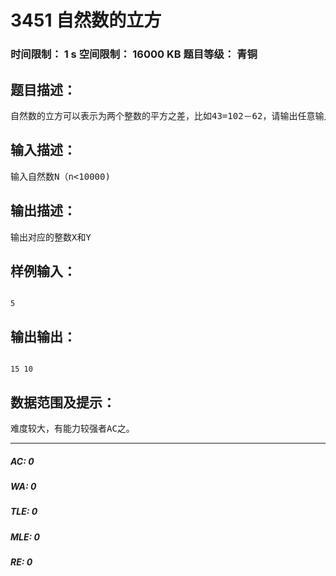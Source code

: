 # 3451 自然数的立方   
### 时间限制： 1 s     空间限制： 16000 KB     题目等级： 青铜  
## 题目描述：  

<pre>
自然数的立方可以表示为两个整数的平方之差，比如43=102－62，请输出任意输入的自然数N，输出对应的X和Y。      即（N3=X2-Y2）  
</pre>
  
  
## 输入描述：  

<pre>
输入自然数N（n<10000)
</pre>
  
  
## 输出描述：  

<pre>
输出对应的整数X和Y
</pre>
  
  
## 样例输入：  

<pre><code>
5
</code></pre>
  
  
## 输出输出：  

<pre><code>
15 10
</code></pre>
  
  
## 数据范围及提示：  

<pre>
难度较大，有能力较强者AC之。
</pre>
  
  
***  

##### AC: 0  
##### WA: 0  
##### TLE: 0  
##### MLE: 0  
##### RE: 0  
